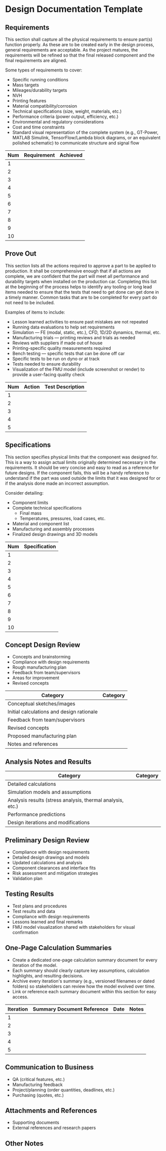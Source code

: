 # Design Documentation Template

## Requirements
This section shall capture all the physical requirements to ensure part(s) function properly. As these are to be created early in the design process, general requirements are acceptable. As the project matures, the requirements will be refined so that the final released component and the final requirements are aligned.

Some types of requirements to cover:
- Specific running conditions
- Mass targets
- Mileages/durability targets
- NVH
- Printing features
- Material compatibility/corrosion
- Technical specifications (size, weight, materials, etc.)
- Performance criteria (power output, efficiency, etc.)
- Environmental and regulatory considerations
- Cost and time constraints
- Standard visual representation of the complete system (e.g., GT-Power, MATLAB
  Simulink, TensorFlow/Lambda block diagrams, or an equivalent polished
  schematic) to communicate structure and signal flow

| Num | Requirement | Achieved |
| --- | ----------- | -------- |
| 1   |             |          |
| 2   |             |          |
| 3   |             |          |
| 4   |             |          |
| 5   |             |          |
| 6   |             |          |
| 7   |             |          |
| 8   |             |          |
| 9   |             |          |
| 10  |             |          |

## Prove Out
This section lists all the actions required to approve a part to be applied to production. It shall be comprehensive enough that if all actions are complete, we are confident that the part will meet all performance and durability targets when installed on the production car. Completing this list at the beginning of the process helps to identify any tooling or long lead items needed to ensure that the tests that need to get done can get done in a timely manner. Common tasks that are to be completed for every part do not need to be included.

Examples of items to include:
- Lesson learned activities to ensure past mistakes are not repeated
- Running data evaluations to help set requirements
- Simulation — FE (modal, static, etc.), CFD, 1D/2D dynamics, thermal, etc.
- Manufacturing trials — printing reviews and trials as needed
- Reviews with suppliers if made out of house
- Printing-specific quality measurements required
- Bench testing — specific tests that can be done off car
- Specific tests to be run on dyno or at track
- Tests needed to ensure durability
- Visualization of the FMU model (include screenshot or render) to provide a user-facing quality check

| Num | Action | Test Description |
| --- | ------ | ---------------- |
| 1   |        |                  |
| 2   |        |                  |
| 3   |        |                  |
| 4   |        |                  |
| 5   |        |                  |

## Specifications
This section specifies physical limits that the component was designed for. This is a way to assign actual limits originally determined necessary in the requirements. It should be very concise and easy to read as a reference for future designs. If the component fails, this will be a handy reference to understand if the part was used outside the limits that it was designed for or if the analysis done made an incorrect assumption.

Consider detailing:
- Component limits
- Complete technical specifications
  - Final mass
  - Temperatures, pressures, load cases, etc.
- Material and component list
- Manufacturing and assembly processes
- Finalized design drawings and 3D models

| Num | Specification |
| --- | ------------- |
| 1   |               |
| 2   |               |
| 3   |               |
| 4   |               |
| 5   |               |
| 6   |               |
| 7   |               |
| 8   |               |
| 9   |               |
| 10  |               |

## Concept Design Review
- Concepts and brainstorming
- Compliance with design requirements
- Rough manufacturing plan
- Feedback from team/supervisors
- Areas for improvement
- Revised concepts

| Category | Category |
| -------- | -------- |
| Conceptual sketches/images | |
| Initial calculations and design rationale | |
| Feedback from team/supervisors | |
| Revised concepts | |
| Proposed manufacturing plan | |
| Notes and references | |

## Analysis Notes and Results

| Category | Category |
| -------- | -------- |
| Detailed calculations | |
| Simulation models and assumptions | |
| Analysis results (stress analysis, thermal analysis, etc.) | |
| Performance predictions | |
| Design iterations and modifications | |

## Preliminary Design Review
- Compliance with design requirements
- Detailed design drawings and models
- Updated calculations and analysis
- Component clearances and interface fits
- Risk assessment and mitigation strategies
- Validation plan

## Testing Results
- Test plans and procedures
- Test results and data
- Compliance with design requirements
- Lessons learned and final remarks
- FMU model visualization shared with stakeholders for visual confirmation

## One-Page Calculation Summaries
- Create a dedicated one-page calculation summary document for every iteration of the model.
- Each summary should clearly capture key assumptions, calculation highlights, and resulting decisions.
- Archive every iteration's summary (e.g., versioned filenames or dated folders) so stakeholders can review how the model evolved over time.
- Link or reference each summary document within this section for easy access.

| Iteration | Summary Document Reference | Date | Notes |
| --------- | -------------------------- | ---- | ----- |
| 1         |                            |      |       |
| 2         |                            |      |       |
| 3         |                            |      |       |
| 4         |                            |      |       |
| 5         |                            |      |       |

## Communication to Business
- QA (critical features, etc.)
- Manufacturing feedback
- Project/planning (order quantities, deadlines, etc.)
- Purchasing (quotes, etc.)

## Attachments and References
- Supporting documents
- External references and research papers

## Other Notes
